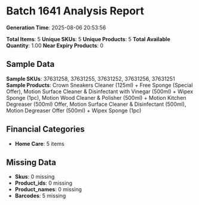 # Batch 1641 Analysis Report

**Generation Time**: 2025-08-06 20:53:56

**Total Items**: 5
**Unique SKUs**: 5
**Unique Products**: 5
**Total Available Quantity**: 1.00
**Near Expiry Products**: 0

## Sample Data
**Sample SKUs**: 37631258, 37631255, 37631252, 37631256, 37631251
**Sample Products**: Crown Sneakers Cleaner (125ml) + Free Sponge (Special Offer), Motion Surface Cleaner & Disinfectant with Vinegar (500ml) + Wipex Sponge (1pc), Motion Wood Cleaner & Polisher (500ml) + Motion Kitchen Degreaser (500ml) Offer, Motion Surface Cleaner & Disinfectant (500ml), Motion Degreaser Offer (500ml) + Wipex Sponge (1pc)

## Financial Categories
- **Home Care**: 5 items

## Missing Data
- **Skus**: 0 missing
- **Product_ids**: 0 missing
- **Product_names**: 0 missing
- **Barcodes**: 5 missing

